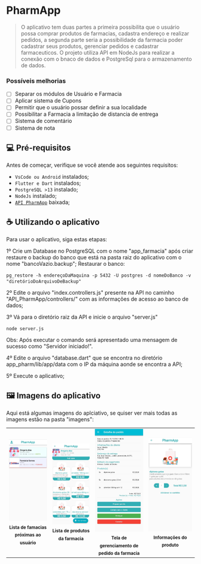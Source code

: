 # PharmApp

> O aplicativo tem duas partes a primeira possibilita que o usuário possa comprar produtos de farmacias, cadastra endereço e realizar pedidos, a segunda parte seria a possibilidade da farmacia poder cadastrar seus produtos, gerenciar pedidos e cadastrar farmaceuticos. O projeto utiliza API em NodeJs para realizar a conexão com o bnaco de dados e PostgreSql para o armazenamento de dados.

### Possíveis melhorias

- [ ] Separar os módulos de Usuário e Farmacia
- [ ] Aplicar sistema de Cupons
- [ ] Permitir que o usuário possar definir a sua localidade
- [ ] Possibilitar a Farmacia a limitação de distancia de entrega
- [ ] Sistema de comentário
- [ ] Sistema de nota

## 💻 Pré-requisitos

Antes de começar, verifique se você atende aos seguintes requisitos:
* `VsCode ou Android` instalados;
* `Flutter e Dart` instalados;
* `PostgreSQL >13` instalado;
* `NodeJs` instalado;
* <a href="https://github.com/mathtgm/API_PharmApp">`API PharmApp`</a> baixada;

## ☕ Utilizando o aplicativo

Para usar o aplicativo, siga estas etapas:

1º Crie um Database no PostgreSQL com o nome "app_farmacia" após criar restaure o backup do banco que está na pasta raiz do aplicativo com o nome "bancoVazio.backup";
Restaurar o banco:
```
pg_restore -h endereçoDaMaquina -p 5432 -U postgres -d nomeDoBanco -v "diretórioDoArquivoDeBackup"
```
2º Edite o arquivo "index.controllers.js" presente na API no caminho "API_PharmApp/controllers/" com as informações de acesso ao banco de dados;

3º Vá para o diretório raiz da API e inicie o arquivo "server.js"

```
node server.js
```
Obs: Após executar o comando será apresentado uma mensagem de sucesso como "Servidor iniciado!".

4º Edite o arquivo "database.dart" que se encontra no diretório app_pharm/lib/app/data com o IP da máquina aonde se encontra a API;

5º Execute o aplicativo;

## 🖼️ Imagens do aplicativo

Aqui está algumas imagens do aplciativo, se quiser ver mais todas as imagens estão na pasta "imagens":

<table>
  <tr>
    <td align="center">
        <img src="./imagens/listaFarmacia.jpeg" width="300px;" alt="Lista de farmacias"/><br>
        <sub>
          <b>Lista de famacias próximas ao usuário</b>
        </sub>
    </td>
    <td align="center">
      <img src="./imagens/listaProduto.jpeg" width="300px;" alt="Lista de produtos da Farmacia"/><br>
        <sub>
          <b>Lista de produtos da farmacia</b>
        </sub>
    </td>
    <td align="center">
        <img src="./imagens/gerenciamentoPedido.jpg" width="300px;" alt="Gereciamento de pedido"/><br>
        <sub>
          <b>Tela de gerenciamento de pedido da farmacia</b>
        </sub>
    </td>
    <td align="center">
      <img src="./imagens/produtoFarmacia.jpeg" width="300px;" alt="Gereciamento de pedido"/><br>
        <sub>
          <b>Informações do produto</b>
        </sub>
    </td>
  </tr>
</table>
